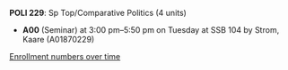 **POLI 229**: Sp Top/Comparative Politics (4 units)

- **A00** (Seminar) at 3:00 pm–5:50 pm on Tuesday at SSB 104 by Strom, Kaare (A01870229)

[Enrollment numbers over time](./POLI229.tsv)
